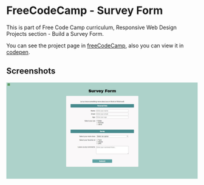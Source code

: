 # FreeCodeCamp - Survey Form
This is part of Free Code Camp curriculum, Responsive Web Design Projects section - Build a Survey Form.

You can see the project page in [freeCodeCamp](https://learn.freecodecamp.org/responsive-web-design/responsive-web-design-projects/build-a-survey-form/),
also you can view it in [codepen](https://codepen.io/xinthauro/full/OadJgg).

## Screenshots
![Screenshot](/screenshots/survey-form.jpg)

